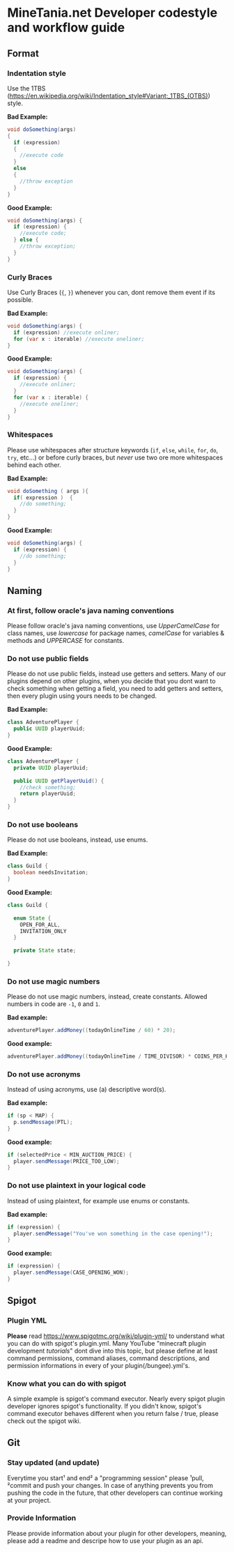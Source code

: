 # MineTania.net Developer codestyle and workflow guide

## Format

### Indentation style

Use the 1TBS (https://en.wikipedia.org/wiki/Indentation_style#Variant:_1TBS_(OTBS)) style.

**Bad Example:**

```java
void doSomething(args) 
{
  if (expression) 
  {
    //execute code
  }
  else 
  {
    //throw exception
  }
}
```

**Good Example:**

```java
void doSomething(args) {
  if (expression) {
    //execute code;
  } else {
    //throw exception;
  }
}
```

### Curly Braces

Use Curly Braces (`{`, `}`) whenever you can, dont remove them event if its possible.

**Bad Example:**

```java
void doSomething(args) {
  if (expression) //execute onliner;
  for (var x : iterable) //execute oneliner;
}
```

**Good Example:**

```java
void doSomething(args) {
  if (expression) { 
    //execute onliner;
  }
  for (var x : iterable) {
    //execute oneliner;
  }
}
```

### Whitespaces

Please use whitespaces after structure keywords (`if`, `else`, `while`, `for`, `do`, `try`, etc...) or before curly braces, but *never* use two ore more whitespaces behind each other.

**Bad Example:**

```java
void doSomething ( args ){
  if( expression )  {
    //do something;
  }
}
```

**Good Example:**

```java
void doSomething(args) {
  if (expression) {
    //do something;
  }
}
```

## Naming

### At first, follow oracle's java naming conventions

Please follow oracle's java naming conventions, use *UpperCamelCase* for class names, use *lowercase* for package names, *camelCase* for variables & methods and *UPPERCASE* for constants.

### Do not use public fields

Please do not use public fields, instead use getters and setters. Many of our plugins depend on other plugins, when you decide that you dont want to check something when getting a field, you need to add getters and setters, then every plugin using yours needs to be changed.

**Bad Example:**

```java
class AdventurePlayer {
  public UUID playerUuid;
}
```

**Good Example:**

```java
class AdventurePlayer {
  private UUID playerUuid;
  
  public UUID getPlayerUuid() {
    //check something;
    return playerUuid;
  }
}
```

### Do not use booleans

Please do not use booleans, instead, use enums.

**Bad Example:**

```java
class Guild {
  boolean needsInvitation;
}
```

**Good Example:**

```java
class Guild {
  
  enum State {
    OPEN_FOR_ALL,
    INVITATION_ONLY
  }
  
  private State state;
  
}
```

### Do not use magic numbers

Please do not use magic numbers, instead, create constants. Allowed numbers in code are `-1`, `0` and `1`.

**Bad example:**

```java
adventurePlayer.addMoney((todayOnlineTime / 60) * 20);
```

**Good example:**

```java
adventurePlayer.addMoney((todayOnlineTime / TIME_DIVISOR) * COINS_PER_HOUR);
```

### Do not use acronyms

Instead of using acronyms, use (a) descriptive word(s).

**Bad example:**

```java
if (sp < MAP) {
  p.sendMessage(PTL);
}
```

**Good example:**

```java
if (selectedPrice < MIN_AUCTION_PRICE) {
  player.sendMessage(PRICE_TOO_LOW);
}
```

### Do not use plaintext in your logical code

Instead of using plaintext, for example use enums or constants.

**Bad example:**

```java
if (expression) {
  player.sendMessage("You've won something in the case opening!");
}
```

**Good example:**

```java
if (expression) {
  player.sendMessage(CASE_OPENING_WON);
}
```

## Spigot

### Plugin YML

**Please** read https://www.spigotmc.org/wiki/plugin-yml/ to understand what you can do with spigot's plugin.yml. Many YouTube "minecraft plugin development
*tutorials*" dont dive into this topic, but please define at least command permissions, command aliases, command descriptions, and permission informations in every of your plugin(/bungee).yml's.

### Know what you can do with spigot

A simple example is spigot's command executor. Nearly every spigot plugin developer ignores spigot's functionality. If you didn't know, spigot's command executor behaves different when you return false / true, please check out the spigot wiki.

## Git

### Stay updated (and update)

Everytime you start¹ and end² a "programming session" please ¹pull, ²commit and push your changes. In case of anything prevents you from pushing the code in the future, that other developers can continue working at your project.

### Provide Information

Please provide information about your plugin for other developers, meaning, please add a readme and descripe how to use your plugin as an api.
